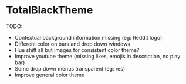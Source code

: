# TotalBlackTheme

TODO:

- Contextual background information missing (eg: Reddit logo)
- Different color on bars and drop down windows
- Hue shift all but images for consistent color theme?
- Improve youtube theme (missing likes, emojis in description,
        no play bar)
- Some drop down menus transparent (eg: res)
- Improve general color theme

